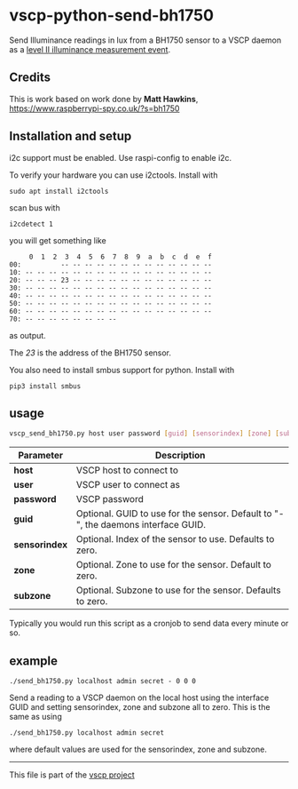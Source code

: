 # vscp-python-send-bh1750

Send Illuminance readings in lux from a BH1750 sensor to a VSCP daemon as a [level II illuminance measurement event](https://grodansparadis.github.io/vscp-doc-spec/#/./class2.measurement_str?id=type25).

## Credits

This is work based on work done by **Matt Hawkins**, https://www.raspberrypi-spy.co.uk/?s=bh1750

## Installation and setup

i2c support must be enabled. Use raspi-config to enable i2c.

To verify your hardware you can use i2ctools. Install with

```
sudo apt install i2ctools
```

scan bus with

```
i2cdetect 1
```

you will get something like

```
     0  1  2  3  4  5  6  7  8  9  a  b  c  d  e  f
00:          -- -- -- -- -- -- -- -- -- -- -- -- -- 
10: -- -- -- -- -- -- -- -- -- -- -- -- -- -- -- -- 
20: -- -- -- 23 -- -- -- -- -- -- -- -- -- -- -- -- 
30: -- -- -- -- -- -- -- -- -- -- -- -- -- -- -- -- 
40: -- -- -- -- -- -- -- -- -- -- -- -- -- -- -- -- 
50: -- -- -- -- -- -- -- -- -- -- -- -- -- -- -- -- 
60: -- -- -- -- -- -- -- -- -- -- -- -- -- -- -- -- 
70: -- -- -- -- -- -- -- -- 

```

as output.

The _23_ is the address of the BH1750 sensor.

You also need to install smbus support for python. Install with

```
pip3 install smbus
```

## usage

```bash
vscp_send_bh1750.py host user password [guid] [sensorindex] [zone] [subzone]
```

| Parameter | Description |
|----------|-------------|
| **host**     | VSCP host to connect to |
| **user**     | VSCP user to connect as |
| **password** | VSCP password |
| **guid**     | Optional. GUID to use for the sensor. Default to "-", the daemons interface GUID. |
| **sensorindex** | Optional. Index of the sensor to use. Defaults to zero. |
| **zone**     | Optional. Zone to use for the sensor. Default to zero. |
| **subzone**  | Optional. Subzone to use for the sensor. Defaults to zero. |

Typically you would run this script as a cronjob to send data every minute or so.


## example

```
./send_bh1750.py localhost admin secret - 0 0 0
```

Send a reading to a VSCP daemon on the local host using the interface GUID and setting sensorindex, zone and subzone all to zero. This is the same as using

```
./send_bh1750.py localhost admin secret
```

where default values are used for the sensorindex, zone and subzone.

---

This file is part of the [vscp project](https://www.vscp.org)